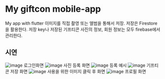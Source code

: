 # My giftcon mobile-app

My app with flutter
이미지를 직접 촬영 또는 앨범을 통해서 저장.
저장은 Firestore을 활용한다.
저장 key나 저장된 기프티콘 사진의 정보, 회원 정보는 모두 firebase에서 관리한다.

## 시연
![image](https://user-images.githubusercontent.com/66349040/216129184-520f559b-7ac5-4d16-b22a-c64d2323ec98.png)
로그인화면
![image](https://user-images.githubusercontent.com/66349040/216129415-02195b58-bccf-4bb9-850f-ce578f6f2527.png)
사진 등록 화면
![image](https://user-images.githubusercontent.com/66349040/216129731-a4e06d78-e74b-4174-9a35-fa940c505ac2.png)
등록 예시
![image](https://user-images.githubusercontent.com/66349040/216129806-2c8a3e7a-01e4-48c9-8a32-ae41917251b2.png)
기프티콘 저장 화면
![image](https://user-images.githubusercontent.com/66349040/216129846-f70ffab5-4df1-4e29-a53f-1abc98a7d9bf.png)
사용을 위한 이미지 클릭 후 화면
![image](https://user-images.githubusercontent.com/66349040/216129882-5fb1e1f6-99c9-4938-b952-b3f750588eda.png)
프로필 화면
